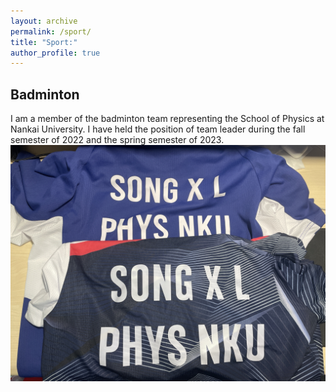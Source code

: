 ```yaml
---
layout: archive
permalink: /sport/
title: "Sport:"
author_profile: true
---
```


## Badminton
I am a member of the badminton team representing the School of Physics at Nankai University. I have held the position of team leader during the fall semester of 2022 and the spring semester of 2023.  
![](../images/IMG_6732.png)